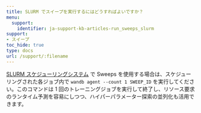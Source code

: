 ```yaml
---
title: SLURM でスイープを実行するにはどうすればよいですか？
menu:
  support:
    identifier: ja-support-kb-articles-run_sweeps_slurm
support:
- スイープ
toc_hide: true
type: docs
url: /support/:filename
---
```


[SLURM スケジューリングシステム](https://slurm.schedmd.com/documentation.html) で Sweeps を使用する場合は、スケジューリングされた各ジョブ内で `wandb agent --count 1 SWEEP_ID` を実行してください。このコマンドは 1 回のトレーニングジョブを実行して終了し、リソース要求のランタイム予測を容易にしつつ、ハイパーパラメーター探索の並列化も活用できます。